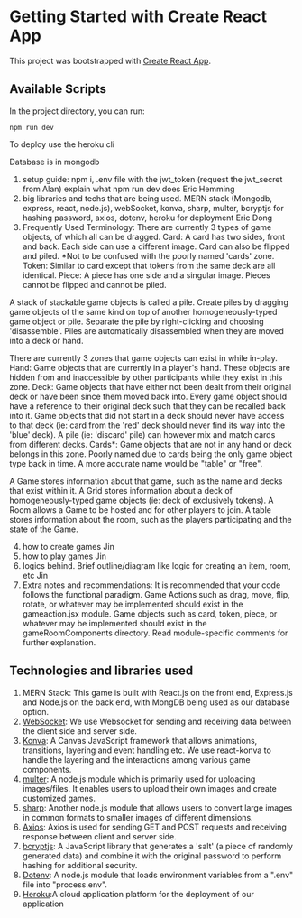 # Getting Started with Create React App

This project was bootstrapped with [Create React App](https://github.com/facebook/create-react-app).

## Available Scripts

In the project directory, you can run:

`npm run dev`

To deploy use the heroku cli

Database is in mongodb

1. setup guide: npm i, .env file with the jwt_token (request the jwt_secret from Alan) explain what npm run dev does Eric Hemming
2. big libraries and techs that are being used. MERN stack (Mongodb, express, react, node.js), webSocket, konva, sharp, multer, bcryptjs for hashing password, axios, dotenv, heroku for deployment Eric Dong
3. Frequently Used Terminology:
There are currently 3 types of game objects, of which all can be dragged.
    Card: A card has two sides, front and back. Each side can use a different image. Card can also be flipped and piled.
          *Not to be confused with the poorly named 'cards' zone.
    Token: Similar to card except that tokens from the same deck are all identical.
    Piece: A piece has one side and a singular image. Pieces cannot be flipped and cannot be piled.

A stack of stackable game objects is called a pile. Create piles by dragging game objects of the same kind on top of
another homogeneously-typed game object or pile. Separate the pile by right-clicking and choosing 'disassemble'. Piles
are automatically disassembled when they are moved into a deck or hand.

There are currently 3 zones that game objects can exist in while in-play. 
    Hand: Game objects that are currently in a player's hand. These objects are hidden from and inaccessible by other
          participants while they exist in this zone.
    Deck: Game objects that have either not been dealt from their original deck or have been since them moved back into. 
          Every game object should have a reference to their original deck such that they can be recalled back into it. 
          Game objects that did not start in a deck should never have access to that deck (ie: card from the 'red' deck 
          should never find its way into the 'blue' deck). A pile (ie: 'discard' pile) can however mix and match cards
          from different decks.
    Cards*: Game objects that are not in any hand or deck belongs in this zone. Poorly named due to cards being the only
            game object type back in time. A more accurate name would be "table" or "free".

A Game stores information about that game, such as the name and decks that exist within it. 
A Grid stores information about a deck of homogeneously-typed game objects (ie: deck of exclusively tokens).
A Room allows a Game to be hosted and for other players to join.
A table stores information about the room, such as the players participating and the state of the Game.
    
4. how to create games Jin
5. how to play games Jin
6. logics behind. Brief outline/diagram like logic for creating an item, room, etc Jin
7. Extra notes and recommendations:
    It is recommended that your code follows the functional paradigm.
    Game Actions such as drag, move, flip, rotate, or whatever may be implemented should exist in the gameaction.jsx module.
    Game objects such as card, token, piece, or whatever may be implemented should exist in the gameRoomComponents directory.
    Read module-specific comments for further explanation.
    
## Technologies and libraries used
1. MERN Stack: This game is built with React.js on the front end, Express.js and Node.js on the back end, with MongDB being used as our database option.
2. [WebSocket](https://developer.mozilla.org/en-US/docs/Web/API/WebSocket): We use Websocket for sending and receiving data between the client side and server side.
3. [Konva](https://konvajs.org/docs/): A Canvas JavaScript framework that allows animations, transitions, layering and event handling etc. We use react-konva to handle the layering and the interactions among various game components.
4. [multer](https://www.npmjs.com/package/multer): A node.js module which is primarily used for uploading images/files. It enables users to upload their own images and create customized games.
5. [sharp](https://www.npmjs.com/package/sharp): Another node.js module that allows users to convert large images in common formats to smaller images of different dimensions.
6. [Axios](https://www.npmjs.com/package/axios): Axios is used for sending  GET and POST requests and receiving response between client and server side.
7. [bcryptjs](https://www.npmjs.com/package/bcryptjs): A JavaScript library that generates a 'salt' (a piece of randomly generated data) and combine it with the original password to perform hashing for additional security.
8. [Dotenv](https://www.npmjs.com/package/dotenv): A node.js module that loads environment variables from a ".env" file into "process.env".
9. [Heroku](https://www.heroku.com/):A cloud application platform for the deployment of our application